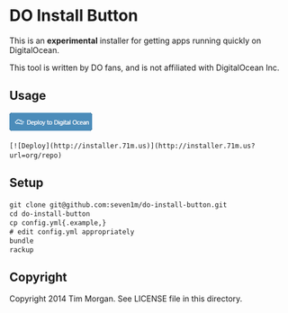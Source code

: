 # DO Install Button

This is an **experimental** installer for getting apps running quickly on DigitalOcean.

This tool is written by DO fans, and is not affiliated with DigitalOcean Inc.

## Usage
[![Deploy](public/button.png)](http://installer.71m.us?url=churchio/onebody)

`[![Deploy](http://installer.71m.us)](http://installer.71m.us?url=org/repo)`

## Setup

```
git clone git@github.com:seven1m/do-install-button.git
cd do-install-button
cp config.yml{.example,}
# edit config.yml appropriately
bundle
rackup
```

## Copyright

Copyright 2014 Tim Morgan. See LICENSE file in this directory.
